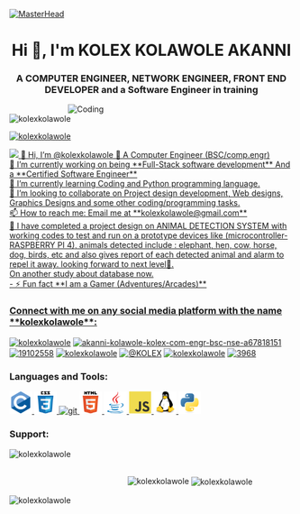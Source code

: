 [![MasterHead](https://as2.ftcdn.net/v2/jpg/02/78/37/47/1000_F_278374738_ypRn0utOVnebuhmpSrDiwkzFsdqEm0aa.jpg)](https://rishavchanda.io)
<h1 align="center">Hi 👋, I'm KOLEX KOLAWOLE AKANNI</h1>
<h3 align="center">A COMPUTER ENGINEER, NETWORK ENGINEER, FRONT END DEVELOPER and a Software Engineer in training</h3>
<img align="right" alt="Coding" width="400" src="https://media4.giphy.com/media/qgQUggAC3Pfv687qPC/giphy.gif">


<p align="left"> <img src="https://komarev.com/ghpvc/?username=kolexkolawole&label=Profile%20views&color=0e75b6&style=flat" alt="kolexkolawole" /> </p>


<p align="left"> <a href="https://github.com/kolexkolawole?achievement=pull-shark&tab=achievements"><img src="https://github-profile-trophy.vercel.app/?username=kolexkolawole" alt="kolexkolawole" /></a> </p>

<p align="left"> <a href="https://twitter.com/kolexkolawole" target="blank"><img src="https://img.shields.io/twitter/follow/kolexkolawole?logo=twitter&style=for-the-badge%22%20alt=%22kolexkolawole%22%20/%3E%3C/a%3E%20%3C/p%3E


<legend>
# KOLEX<\legend>
# ABOUT KOLEX
<h3 align="center">
👋 Hi, I’m @kolexkolawole
🔭 A Computer Engineer (BSC/comp.engr)  <br>
👀 I’m currently working on being **Full-Stack software development** And a **Certified Software Engineer** <br>
🌱 I’m currently learning Coding and Python programming language. <br>
💞️ I’m looking to collaborate on Project design development, Web designs, Graphics Designs and some other coding/programming tasks. <br>
📫 How to reach me: Email me at **kolexkolawole@gmail.com** <br>
💞️ I have completed a project design on ANIMAL DETECTION SYSTEM with working codes to test and run on a prototype devices like (microcontroller-RASPBERRY PI 4), animals detected include : elephant, hen, cow, horse, dog, birds, etc and also gives report of each detected animal and alarm to repel it away. looking forward to next level👀.  <br>
   On another study about database now.
   <br>
- ⚡ Fun fact **I am a Gamer (Adventures/Arcades)**
</h3>
<br>


<h3 align="left">Connect with me on any social media platform with the name **kolexkolawole**:</h3>
<p align="left">
<a href="https://twitter.com/kolexkolawole" target="blank"><img align="center" src="https://raw.githubusercontent.com/rahuldkjain/github-profile-readme-generator/master/src/images/icons/Social/twitter.svg" alt="kolexkolawole" height="30" width="40" /></a>
<a href="https://www.linkedin.com/in/akanni-kolawole-kolex-com-engr-bsc-nse-a67818151/" target="blank"><img align="center" src="https://raw.githubusercontent.com/rahuldkjain/github-profile-readme-generator/master/src/images/icons/Social/linked-in-alt.svg" alt="akanni-kolawole-kolex-com-engr-bsc-nse-a67818151" height="30" width="40" /></a>
<a href="https://stackoverflow.com/users/19102558/akanni-kolawole" target="blank"><img align="center" src="https://raw.githubusercontent.com/rahuldkjain/github-profile-readme-generator/master/src/images/icons/Social/stack-overflow.svg" alt="19102558" height="30" width="40" /></a>
<a href="https://instagram.com/kolexkolawole" target="blank"><img align="center" src="https://raw.githubusercontent.com/rahuldkjain/github-profile-readme-generator/master/src/images/icons/Social/instagram.svg" alt="kolexkolawole" height="30" width="40" /></a>
<a href="https://hashnode.com/@KOLEX" target="blank"><img align="center" src="https://raw.githubusercontent.com/rahuldkjain/github-profile-readme-generator/master/src/images/icons/Social/hashnode.svg" alt="@KOLEX" height="30" width="40" /></a>
<a href="https://www.youtube.com/channel/UCf_i_yTIREGNwazemhBz7ig" target="blank"><img align="center" src="https://raw.githubusercontent.com/rahuldkjain/github-profile-readme-generator/master/src/images/icons/Social/youtube.svg" alt="kolexkolawole" height="30" width="40" /></a>
<a href="https://discord.gg/3968" target="blank"><img align="center" src="https://raw.githubusercontent.com/rahuldkjain/github-profile-readme-generator/master/src/images/icons/Social/discord.svg" alt="3968" height="30" width="40" /></a>
</p>

<h3 align="left">Languages and Tools:</h3>
<p align="left"> <a href="https://www.cprogramming.com/" target="_blank" rel="noreferrer"> <img src="https://raw.githubusercontent.com/devicons/devicon/master/icons/c/c-original.svg" alt="c" width="40" height="40"/> </a> <a href="https://www.w3schools.com/css/" target="_blank" rel="noreferrer"> <img src="https://raw.githubusercontent.com/devicons/devicon/master/icons/css3/css3-original-wordmark.svg" alt="css3" width="40" height="40"/> </a> <a href="https://git-scm.com/" target="_blank" rel="noreferrer"> <img src="https://www.vectorlogo.zone/logos/git-scm/git-scm-icon.svg" alt="git" width="40" height="40"/> </a> <a href="https://www.w3.org/html/" target="_blank" rel="noreferrer"> <img src="https://raw.githubusercontent.com/devicons/devicon/master/icons/html5/html5-original-wordmark.svg" alt="html5" width="40" height="40"/> </a> <a href="https://www.java.com" target="_blank" rel="noreferrer"> <img src="https://raw.githubusercontent.com/devicons/devicon/master/icons/java/java-original.svg" alt="java" width="40" height="40"/> </a> <a href="https://developer.mozilla.org/en-US/docs/Web/JavaScript" target="_blank" rel="noreferrer"> <img src="https://raw.githubusercontent.com/devicons/devicon/master/icons/javascript/javascript-original.svg" alt="javascript" width="40" height="40"/> </a> <a href="https://www.linux.org/" target="_blank" rel="noreferrer"> <img src="https://raw.githubusercontent.com/devicons/devicon/master/icons/linux/linux-original.svg" alt="linux" width="40" height="40"/> </a> <a href="https://www.python.org" target="_blank" rel="noreferrer"> <img src="https://raw.githubusercontent.com/devicons/devicon/master/icons/python/python-original.svg" alt="python" width="40" height="40"/> </a> </p>

<h3 align="left">Support:</h3>
<p><a href="https://https://www.buymeacoffee.com/kolexkolawe"> <img align="left" src="https://cdn.buymeacoffee.com/buttons/v2/default-yellow.png" height="50" width="210" alt="kolexkolawole" /></a></p><br><br>

<p><img align="left" src="https://github-readme-stats.vercel.app/api/top-langs?username=kolexkolawole&show_icons=true&locale=en&layout=compact" alt="kolexkolawole" /></p>

<p>&nbsp;<img align="center" src="https://github-readme-stats.vercel.app/api?username=kolexkolawole&show_icons=true&locale=en" alt="kolexkolawole" /></p>

<p><img align="center" src="https://github-readme-streak-stats.herokuapp.com/?user=kolexkolawole&" alt="kolexkolawole" /></p>




